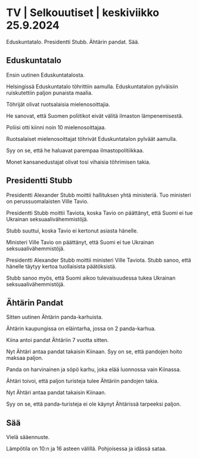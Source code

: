 # TV \| Selkouutiset \| keskiviikko 25.9.2024

Eduskuntatalo. Presidentti Stubb. Ähtärin pandat. Sää.

## Eduskuntatalo

Ensin uutinen Eduskuntatalosta.

Helsingissä Eduskuntatalo töhrittiin aamulla. Eduskuntatalon pylväisiin ruiskutettiin paljon punaista maalia.

Töhrijät olivat ruotsalaisia mielenosoittajia.

He sanovat, että Suomen poliitikot eivät välitä ilmaston lämpenemisestä.

Poliisi otti kiinni noin 10 mielenosoittajaa.

Ruotsalaiset mielenosoittajat töhrivät Eduskuntatalon pylväät aamulla.

Syy on se, että he haluavat parempaa ilmastopolitiikkaa.

Monet kansanedustajat olivat tosi vihaisia töhrimisen takia.

## Presidentti Stubb

Presidentti Alexander Stubb moittii hallituksen yhtä ministeriä. Tuo ministeri on perussuomalaisten Ville Tavio.

Presidentti Stubb moittii Taviota, koska Tavio on päättänyt, että Suomi ei tue Ukrainan seksuaalivähemmistöjä.

Stubb suuttui, koska Tavio ei kertonut asiasta hänelle.

Ministeri Ville Tavio on päättänyt, että Suomi ei tue Ukrainan seksuaalivähemmistöjä.

Presidentti Alexander Stubb moittii ministeri Ville Taviota. Stubb sanoo, että hänelle täytyy kertoa tuollaisista päätöksistä.

Stubb sanoo myös, että Suomi aikoo tulevaisuudessa tukea Ukrainan seksuaalivähemmistöjä.

## Ähtärin Pandat

Sitten uutinen Ähtärin panda-karhuista.

Ähtärin kaupungissa on eläintarha, jossa on 2 panda-karhua.

Kiina antoi pandat Ähtäriin 7 vuotta sitten.

Nyt Ähtäri antaa pandat takaisin Kiinaan. Syy on se, että pandojen hoito maksaa paljon.

Panda on harvinainen ja söpö karhu, joka elää luonnossa vain Kiinassa.

Ähtäri toivoi, että paljon turisteja tulee Ähtäriin pandojen takia.

Nyt Ähtäri antaa pandat takaisin Kiinaan.

Syy on se, että panda-turisteja ei ole käynyt Ähtärissä tarpeeksi paljon.

## Sää

Vielä sääennuste.

Lämpötila on 10:n ja 16 asteen välillä. Pohjoisessa ja idässä sataa.


